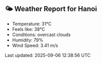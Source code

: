<!-- WEATHER-START -->
## 🌤 Weather Report for Hanoi

- Temperature: 31°C
- Feels like: 38°C
- Conditions: overcast clouds
- Humidity: 79%
- Wind Speed: 3.41 m/s

Last updated: 2025-09-06 12:38:56 UTC
<!-- WEATHER-END -->
